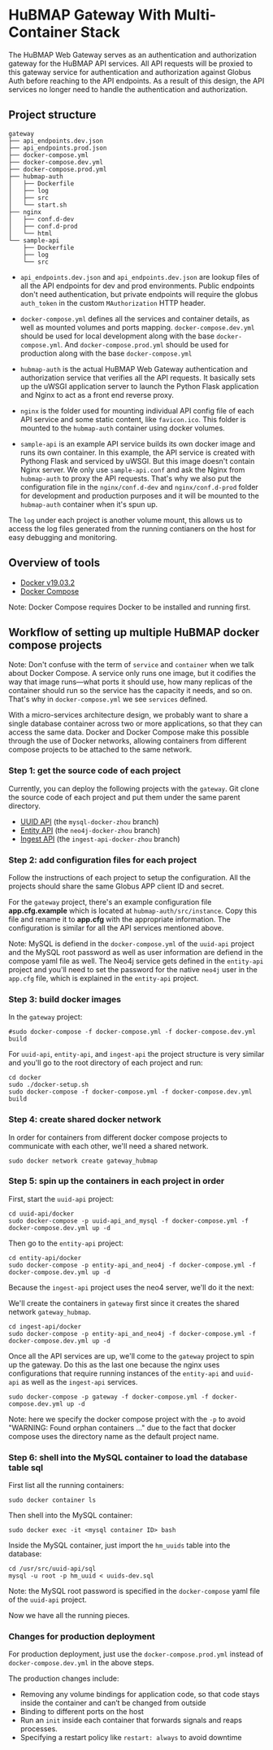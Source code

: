 # HuBMAP Gateway With Multi-Container Stack

The HuBMAP Web Gateway serves as an authentication and authorization gateway for the HuBMAP API services. All API requests will be proxied to this gateway service for authentication and authorization against Globus Auth before reaching to the API endpoints. As a result of this design, the API services no longer need to handle the authentication and authorization.

## Project structure

````
gateway
├── api_endpoints.dev.json
├── api_endpoints.prod.json
├── docker-compose.yml
├── docker-compose.dev.yml
├── docker-compose.prod.yml
├── hubmap-auth
│   ├── Dockerfile
│   ├── log
│   ├── src
│   └── start.sh
├── nginx
│   ├── conf.d-dev
│   ├── conf.d-prod
│   └── html
└── sample-api
    ├── Dockerfile
    ├── log
    └── src
````

* `api_endpoints.dev.json` and `api_endpoints.dev.json` are lookup files of all the API endpoints for dev and prod environments. Public endpoints don't need authentication, but private endpoints will require the globus `auth_token` in the custom `MAuthorization` HTTP header. 

* `docker-compose.yml` defines all the services and container details, as well as mounted volumes and ports mapping. `docker-compose.dev.yml` should be used for local development along with the base `docker-compose.yml`. And `docker-compose.prod.yml` should be used for production along with the base `docker-compose.yml`

* `hubmap-auth` is the actual HuBMAP Web Gateway authentication and authorization service that verifies all the API requests. It basically sets up the uWSGI application server to launch the Python Flask application and Nginx to act as a front end reverse proxy.

* `nginx` is the folder used for mounting individual API config file of each API service and some static content, like `favicon.ico`. This folder is mounted to the `hubmap-auth` container using docker volumes.

* `sample-api` is an example API service builds its own docker image and runs its own container. In this example, the API service is created with Pythong Flask and serviced by uWSGI. But this image doesn't contain Nginx server. We only use `sample-api.conf` and ask the Nginx from `hubmap-auth` to proxy the API requests. That's why we also put the configuration file in the `nginx/conf.d-dev` and `nginx/conf.d-prod` folder for development and production purposes and it will be mounted to the `hubmap-auth` container when it's spun up.

The `log` under each project is another volume mount, this allows us to access the log files generated from the running contianers on the host for easy debugging and monitoring.

## Overview of tools

- [Docker v19.03.2](https://docs.docker.com/install/)
- [Docker Compose](https://docs.docker.com/compose/install/)

Note: Docker Compose requires Docker to be installed and running first.

## Workflow of setting up multiple HuBMAP docker compose projects

Note: Don't confuse with the term of `service` and `container` when we talk about Docker Compose. A service only runs one image, but it codifies the way that image runs&mdash;what ports it should use, how many replicas of the container should run so the service has the capacity it needs, and so on. That's why in `docker-compose.yml` we see `services` defined.

With a micro-services architecture design, we probably want to share a single database container across two or more applications, so that they can access the same data. Docker and Docker Compose make this possible through the use of Docker networks, allowing containers from different compose projects to be attached to the same network.

### Step 1: get the source code of each project

Currently, you can deploy the following projects with the `gateway`. Git clone the source code of each project and put them under the same parent directory.

- [UUID API](https://github.com/hubmapconsortium/uuid-api) (the `mysql-docker-zhou` branch)
- [Entity API](https://github.com/hubmapconsortium/entity-api) (the `neo4j-docker-zhou` branch)
- [Ingest API](https://github.com/hubmapconsortium/ingest-ui) (the `ingest-api-docker-zhou` branch)

### Step 2: add configuration files for each project

Follow the instructions of each project to setup the configuration. All the projects should share the same Globus APP client ID and secret.

For the `gateway` project, there's an example configuration file **app.cfg.example** which is located at `hubmap-auth/src/instance`. Copy this file and rename it to **app.cfg** with the appropriate information. The configuration is similar for all the API services mentioned above.


Note: MySQL is defiend in the `docker-compose.yml` of the `uuid-api` project and the MySQL root password as well as user information are defiend in the compose yaml file as well. The Neo4j service gets defined in the `entity-api` project and you'll need to set the password for the native `neo4j` user in the `app.cfg` file, which is explained in the `entity-api` project.

### Step 3: build docker images

In the `gateway` project:

````
#sudo docker-compose -f docker-compose.yml -f docker-compose.dev.yml build
````

For `uuid-api`, `entity-api`, and `ingest-api` the project structure is very similar and you'll go to the root directory of each project and run:

````
cd docker
sudo ./docker-setup.sh
sudo docker-compose -f docker-compose.yml -f docker-compose.dev.yml build
````
### Step 4: create shared docker network

In order for containers from different docker compose projects to communicate with each other, we'll need a shared network.

````
sudo docker network create gateway_hubmap
````

### Step 5: spin up the containers in each project in order

First, start the `uuid-api` project:

````
cd uuid-api/docker
sudo docker-compose -p uuid-api_and_mysql -f docker-compose.yml -f docker-compose.dev.yml up -d
````

Then go to the `entity-api` project:

````
cd entity-api/docker
sudo docker-compose -p entity-api_and_neo4j -f docker-compose.yml -f docker-compose.dev.yml up -d
````

Because the `ingest-api` project uses the neo4 server, we'll do it the next:

We'll create the containers in `gateway` first since it creates the shared network `gateway_hubmap`.

````
cd ingest-api/docker
sudo docker-compose -p entity-api_and_neo4j -f docker-compose.yml -f docker-compose.dev.yml up -d
````

Once all the API services are up, we'll come to the `gateway` project to spin up the gateway. Do this as the last one because the nginx uses configurations that require running instances of the `entity-api` and `uuid-api` as well as the `ingest-api` services.

````
sudo docker-compose -p gateway -f docker-compose.yml -f docker-compose.dev.yml up -d
````

Note: here we specify the docker compose project with the `-p` to avoid "WARNING: Found orphan containers ..." due to the fact that docker compose uses the directory name as the default project name.

### Step 6: shell into the MySQL container to load the database table sql

First list all the running containers:

````
sudo docker container ls
````

Then shell into the MySQL container:

````
sudo docker exec -it <mysql container ID> bash
````

Inside the MySQL container, just import the `hm_uuids` table into the database:

````
cd /usr/src/uuid-api/sql
mysql -u root -p hm_uuid < uuids-dev.sql
````

Note: the MySQL root password is specified in the `docker-compose` yaml file of the `uuid-api` project.

Now we have all the running pieces. 

### Changes for production deployment

For production deployment, just use the `docker-compose.prod.yml` instead of `docker-compose.dev.yml` in the above steps.

The production changes include:

* Removing any volume bindings for application code, so that code stays inside the container and can’t be changed from outside
* Binding to different ports on the host
* Run an `init` inside each container that forwards signals and reaps processes.
* Specifying a restart policy like `restart: always` to avoid downtime